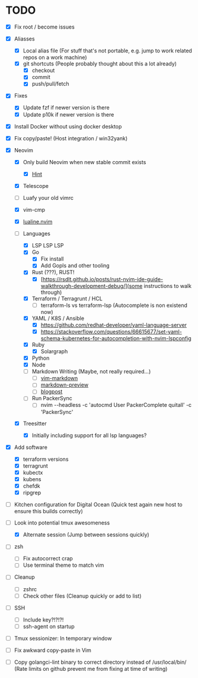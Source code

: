 # TODO

- [x] Fix root / become issues

- [x] Aliasses
  - [x] Local alias file (For stuff that's not portable, e.g. jump to work related repos on a work machine)
  - [x] git shortcuts (People probably thought about this a lot already)
    - [x] checkout
    - [x] commit
    - [x] push/pull/fetch

- [x] Fixes
  - [x] Update fzf if newer version is there
  - [x] Update p10k if newer version is there

- [x] Install Docker without using docker desktop

- [x] Fix copy/paste! (Host integration / win32yank)


- [x] Neovim
  - [x] Only build Neovim when new stable commit exists
    - [x] [Hint](https://docs.ansible.com/ansible/latest/collections/ansible/builtin/git_module.html)
  - [x] Telescope

  - [ ] Luafy your old vimrc
  - [x] vim-cmp
  - [x] [lualine.nvim](https://github.com/nvim-lualine/lualine.nvim)
  - [ ] Languages
    - [x] LSP LSP LSP
    - [x] Go
      - [x] Fix install
      - [x] Add Gopls and other tooling
    - [x] Rust (???), RUST!
      - [x] [https://rsdlt.github.io/posts/rust-nvim-ide-guide-walkthrough-development-debug/](some instructions to walk through)
    - [x] Terraform / Terragrunt / HCL
      - [ ] terraform-ls vs terraform-lsp (Autocomplete is non existend now)
    - [x] YAML / K8S / Ansible
      - [x] https://github.com/redhat-developer/yaml-language-server
      - [x] https://stackoverflow.com/questions/66615677/set-yaml-schema-kubernetes-for-autocompletion-with-nvim-lspconfig
    - [x] Ruby
      - [x] Solargraph
    - [x] Python
    - [x] Node
    - [ ] Markdown Writing (Maybe, not really required...)
      - [ ] [vim-markdown](https://github.com/preservim/vim-markdown)
      - [ ] [markdown-preview](https://github.com/iamcco/markdown-preview.nvim)
      - [ ] [blogpost](https://alpha2phi.medium.com/vim-neovim-plugins-for-writing-d18414c7b21d)
    - [ ] Run PackerSync
      - [ ] nvim --headless -c 'autocmd User PackerComplete quitall' -c 'PackerSync'
  - [x] Treesitter
    - [x] Initially including support for all lsp languages?

- [x] Add software
  - [x] terraform versions
  - [x] terragrunt
  - [x] kubectx
  - [x] kubens
  - [x] chefdk
  - [x] ripgrep

- [ ] Kitchen configuration for Digital Ocean (Quick test again new host to ensure this builds correctly)

- [ ] Look into potential tmux awesomeness
  - [x] Alternate session (Jump between sessions quickly)

- [ ] zsh
  - [ ] Fix autocorrect crap
  - [ ] Use terminal theme to match vim

- [ ] Cleanup
  - [ ] zshrc
  - [ ] Check other files (Cleanup quickly or add to list)

- [ ] SSH
  - [ ] Include key?!?!?!
  - [ ] ssh-agent on startup

- [ ] Tmux sessionizer: In temporary window
- [ ] Fix awkward copy-paste in Vim
- [ ] Copy golangci-lint binary to correct directory instead of /usr/local/bin/<ARCHIVEDIR> (Rate limits on github prevent me from fixing at time of writing)
